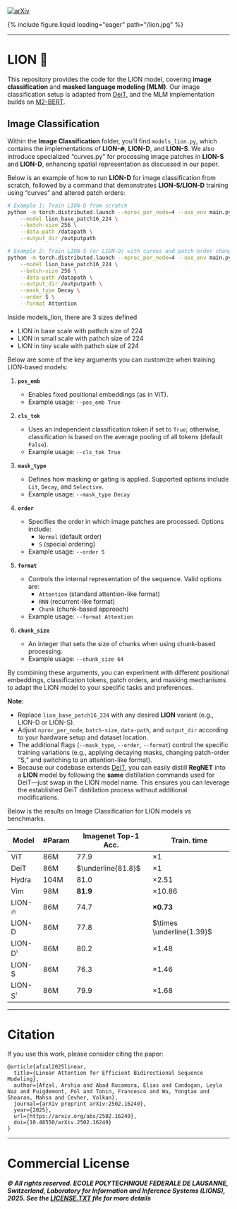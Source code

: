 [![arXiv](https://img.shields.io/badge/arXiv-2502.16249-B31B1B?style=for-the-badge&logo=arXiv&logoColor=white)](https://www.arxiv.org/abs/2502.16249)


{% include figure.liquid loading="eager" path="/lion.jpg" %}


---

# LION 🦁

This repository provides the code for the LION model, covering **image classification** and **masked language modeling (MLM)**. Our image classification setup is adapted from [DeiT](https://github.com/facebookresearch/deit), and the MLM implementation builds on [M2-BERT](https://github.com/HazyResearch/m2/tree/main).

## Image Classification

Within the **Image Classification** folder, you’ll find `models_lion.py`, which contains the implementations of **LION-🔥**, **LION-D**, and **LION-S**. We also introduce specialized “curves.py” for processing image patches in **LION-S** and **LION-D**, enhancing spatial representation as discussed in our paper.


Below is an example of how to run **LION-D** for image classification from scratch, followed by a command that demonstrates **LION-S/LION-D** training using “curves” and altered patch orders:

```bash
# Example 1: Train LION-D from scratch
python -m torch.distributed.launch --nproc_per_node=4 --use_env main.py \
    --model lion_base_patch16_224 \
    --batch-size 256 \
    --data-path /datapath \
    --output_dir /outputpath
```

```bash
# Example 2: Train LION-S (or LION-D) with curves and patch-order changes
python -m torch.distributed.launch --nproc_per_node=4 --use_env main.py \
    --model lion_base_patch16_224 \
    --batch-size 256 \
    --data-path /datapath \
    --output_dir /outputpath \
    --mask_type Decay \
    --order S \
    --format Attention
```


Inside models_lion, there are 3 sizes defined

- LION in base scale with pathch size of 224
- LION in small scale with pathch size of 224
- LION in tiny scale with pathch size of 224

Below are some of the key arguments you can customize when training LION-based models:

1. **`pos_emb`**  
   - Enables fixed positional embeddings (as in ViT).  
   - Example usage: `--pos_emb True`

2. **`cls_tok`**  
   - Uses an independent classification token if set to `True`; otherwise, classification is based on the average pooling of all tokens (default `False`).  
   - Example usage: `--cls_tok True`

3. **`mask_type`**  
   - Defines how masking or gating is applied. Supported options include `Lit`, `Decay`, and `Selective`.  
   - Example usage: `--mask_type Decay`

4. **`order`**  
   - Specifies the order in which image patches are processed. Options include:
     - `Normal` (default order)
     - `S` (special ordering)  
   - Example usage: `--order S`

5. **`format`**  
   - Controls the internal representation of the sequence. Valid options are:
     - `Attention` (standard attention-like format)
     - `RNN` (recurrent-like format)
     - `Chunk` (chunk-based approach)  
   - Example usage: `--format Attention`

6. **`chunk_size`**  
   - An integer that sets the size of chunks when using chunk-based processing.  
   - Example usage: `--chunk_size 64`

By combining these arguments, you can experiment with different positional embeddings, classification tokens, patch orders, and masking mechanisms to adapt the LION model to your specific tasks and preferences.



**Note:**  
- Replace `lion_base_patch16_224` with any desired **LION** variant (e.g., LION-D or LION-S).  
- Adjust `nproc_per_node`, `batch-size`, `data-path`, and `output_dir` according to your hardware setup and dataset location.  
- The additional flags (`--mask_type`, `--order`, `--format`) control the specific training variations (e.g., applying decaying masks, changing patch-order “S,” and switching to an attention-like format).
- Because our codebase extends [DeiT](https://github.com/facebookresearch/deit), you can easily distill **RegNET** into a **LION** model by following the **same** distillation commands used for DeiT—just swap in the LION model name. This ensures you can leverage the established DeiT distillation process without additional modifications.

Below is the results on Image Classification for LION models vs benchmarks. 

| Model | #Param | Imagenet Top-1 Acc. | Train. time |
|-------|--------|---------------------|------------|
| $\text{ViT}$ | 86M | $77.9$ | $\times 1$ |
| $\text{DeiT}$ | 86M | $\underline{81.8}$ | $\times 1$ |
| $\text{Hydra}$ | 104M | $81.0$ | $\times 2.51$ |
| $\text{Vim}$ | 98M | $\mathbf{81.9}$ | $\times 10.86$ |
| $\text{LION-}\text{🔥}$ | 86M | $74.7$ | $\mathbf{\times 0.73}$ |
| $\text{LION-D}$ | 86M | $77.8$ | $\times \underline{1.39}$ |
| $\text{LION-D}^{\natural}$ | 86M | $80.2$ | $\times 1.48$ |
| $\text{LION-S}$ | 86M | $76.3$ | $\times 1.46$ |
| $\text{LION-S}^{\natural}$ | 86M | $79.9$ | $\times 1.68$ |


-------------------

# Citation
If you use this work, please consider citing the paper:

```
@article{afzal2025linear,
  title={Linear Attention for Efficient Bidirectional Sequence Modeling},
  author={Afzal, Arshia and Abad Rocamora, Elias and Candogan, Leyla Naz and Puigdemont, Pol and Tonin, Francesco and Wu, Yongtao and Shoaran, Mahsa and Cevher, Volkan},
  journal={arXiv preprint arXiv:2502.16249},
  year={2025},
  url={https://arxiv.org/abs/2502.16249},
  doi={10.48550/arXiv.2502.16249}
}
```

----------

# Commercial License


##### © All rights reserved. ECOLE POLYTECHNIQUE FEDERALE DE LAUSANNE, Switzerland, Laboratory for Information and Inference Systems (LIONS), 2025. See the [LICENSE.TXT](https://github.com/LIONS-EPFL/LION/blob/main/LICENSE.txt) file for more details
